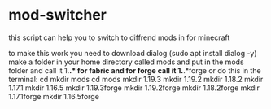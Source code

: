 # mod-switcher
this script can help you to switch to diffrend mods in for minecraft 

to make this work you need to download dialog (sudo apt install dialog -y)
make a folder in your home directory called mods and put in the mods folder and call it 1.**.* for fabric and for forge call it 1.**.*forge or do this in the terminal:
cd
mkdir mods
cd mods
mkdir 1.19.3
mkdir 1.19.2
mkdir 1.18.2
mkdir 1.17.1
mkdir 1.16.5
mkdir 1.19.3forge
mkdir 1.19.2forge
mkdir 1.18.2forge
mkdir 1.17.1forge
mkdir 1.16.5forge

